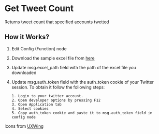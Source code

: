 
# Get Tweet Count
Returns tweet count that specified accounts twetted

## How it Works?
1. Edit Config (Function) node

2. Download the sample excel file from [here](https://github.com/robomotionio/robomotion-templates/raw/master/files/twitter_accounts.xlsx)

3. Update msg.excel_path field with the path of the excel file you downloaded

4. Update msg.auth_token field with the auth_token cookie of your Twitter session. To obtain it follow the following steps:
   
       1. Login to your twitter account.
       2. Open developer options by pressing F12
       3. Open Application tab
       4. Select cookies
       5. Copy auth_token cookie and paste it to msg.auth_token field in config node
       
Icons  from [UXWing](https://uxwing.com/)
